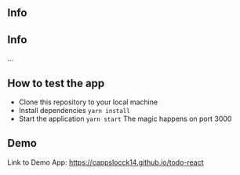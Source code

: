 ## Info

## Info
...
## How to test the app
- Clone this repository to your local machine
- Install dependencies `yarn install`
- Start the application `yarn start` The magic happens on port 3000

## Demo
Link to Demo App: https://cappslocck14.github.io/todo-react
